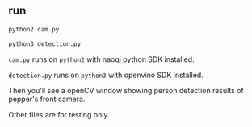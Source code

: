 ## run

```python
python2 cam.py
```

```python
python3 detection.py
```

`cam.py` runs on `python2` with naoqi python SDK installed.

`detection.py` runs on `python3` with openvino SDK installed.

Then you'll see a openCV window showing person detection results of pepper's front camera.

Other files are for testing only.
